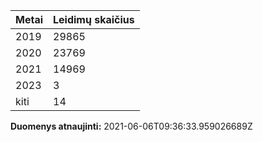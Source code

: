 | Metai | Leidimų skaičius |
|-------| ---------------- |
| 2019 | 29865 |
| 2020 | 23769 |
| 2021 | 14969 |
| 2023 | 3 |
| kiti | 14 |

**Duomenys atnaujinti:** 2021-06-06T09:36:33.959026689Z